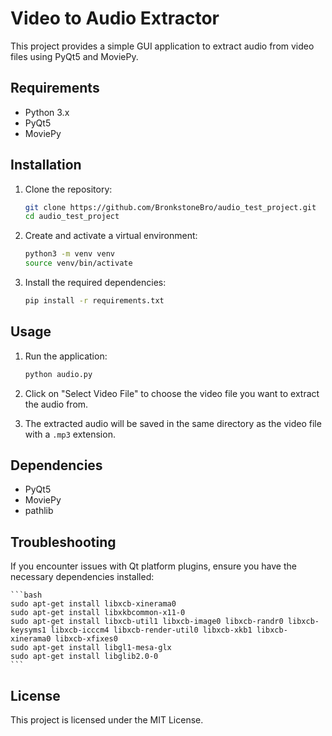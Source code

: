 # Video to Audio Extractor

This project provides a simple GUI application to extract audio from video files using PyQt5 and MoviePy.

## Requirements

- Python 3.x
- PyQt5
- MoviePy

## Installation

1. Clone the repository:

    ```bash
    git clone https://github.com/BronkstoneBro/audio_test_project.git
    cd audio_test_project
    ```

2. Create and activate a virtual environment:

    ```bash
    python3 -m venv venv
    source venv/bin/activate
    ```

3. Install the required dependencies:

    ```bash
    pip install -r requirements.txt
    ```

## Usage

1. Run the application:

    ```bash
    python audio.py
    ```

2. Click on "Select Video File" to choose the video file you want to extract the audio from.

3. The extracted audio will be saved in the same directory as the video file with a `.mp3` extension.

## Dependencies

- PyQt5
- MoviePy
- pathlib

## Troubleshooting

If you encounter issues with Qt platform plugins, ensure you have the necessary dependencies installed:

    ```bash
    sudo apt-get install libxcb-xinerama0
    sudo apt-get install libxkbcommon-x11-0
    sudo apt-get install libxcb-util1 libxcb-image0 libxcb-randr0 libxcb-keysyms1 libxcb-icccm4 libxcb-render-util0 libxcb-xkb1 libxcb-xinerama0 libxcb-xfixes0
    sudo apt-get install libgl1-mesa-glx
    sudo apt-get install libglib2.0-0
    ```

## License

This project is licensed under the MIT License.
